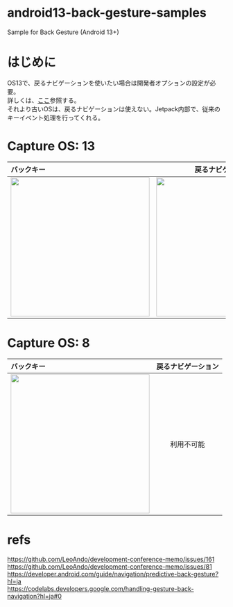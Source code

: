 # android13-back-gesture-samples
Sample for Back Gesture (Android 13+)

# はじめに

OS13で、戻るナビゲーションを使いたい場合は開発者オプションの設定が必要。<br>
詳しくは、[ここ](https://developer.android.com/guide/navigation/predictive-back-gesture#dev-option)参照する。<br>
それより古いOSは、戻るナビゲーションは使えない。Jetpack内部で、従来のキーイベント処理を行ってくれる。<br>

# Capture OS: 13

| バックキー | 戻るナビゲーション |
|:---|:---:|
|<img src="https://github.com/LeoAndo/android13-back-gesture-samples/blob/main/JavaSample/capture/android_API33_key_back.gif" width=320 /> |<img src="https://github.com/LeoAndo/android13-back-gesture-samples/blob/main/JavaSample/capture/android_API33_gesture_back.gif" width=320 /> |

# Capture OS: 8

| バックキー | 戻るナビゲーション |
|:---|:---:|
|<img src="https://github.com/LeoAndo/android13-back-gesture-samples/blob/main/JavaSample/capture/android_API26_key_back.gif" width=320 /> | 利用不可能 |





# refs
https://github.com/LeoAndo/development-conference-memo/issues/161<br>
https://github.com/LeoAndo/development-conference-memo/issues/81<br>
https://developer.android.com/guide/navigation/predictive-back-gesture?hl=ja<br>
https://codelabs.developers.google.com/handling-gesture-back-navigation?hl=ja#0<br>
